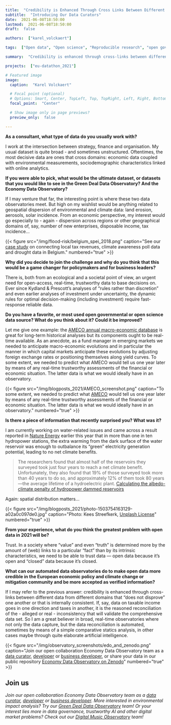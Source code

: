 ```yaml
---
title:  "Credibility is Enhanced Through Cross Links Between Different Data from Different Domains"
subtitle:  "Introducing Our Data Curators"
date:  2021-06-08T18:50:00
lastmod:  2021-06-08T18:50:00
draft:  false

authors:  ["karel_volckaert"]

tags:  ["Open data", "Open science", "Reproducible research", "open government"]

summary:  "Credibility is enhanced through cross-links between different data from different domains that “does not disprove” one another or that is internally consistent. If, say, data on taxable income goes in one direction and taxes in another, it is the reasoned reconciliation of the - alleged or real - inconsistency that will validate the comprehensive data set. So I am a great believer in broad, real-time observatories where not only the data capture, but the data reconciliation is automated, sometimes by means of a simple comparative statics analysis, in other cases maybe through quite elaborate artificial intelligence."

projects:  ["eu-datathon_2021"]

# Featured image
image: 
  caption:  "Karel Volckaert"

  # Focal point (optional)
  # Options: Smart, Center, TopLeft, Top, TopRight, Left, Right, BottomLeft, Bottom, BottomRight
  focal_point:  "Center"

  # Show image only in page previews?
  preview_only:  false

---
```


**As a consultant, what type of data do you usually work with?**

I work at the intersection between strategy, finance and organisation. My usual dataset is quite broad - and sometimes unstructured. Oftentimes, the most decisive data are ones that cross domains: economic data coupled with environmental measurements, sociodemographic characteristics linked with online analytics.

**If you were able to pick, what would be the ultimate dataset, or datasets that you would like to see in the Green Deal Data Observatory? And the Economy Data Observatory?**

If I may venture that far, the interesting point is where these two data observatories meet. But high on my wishlist would be anything related to geospatial dispersion of environmental and climate data: land erosion, aerosols, solar incidence. From an economic perspective, my interest would go especially to - again - dispersion across regions or other geographical domains of, say, number of new enterprises, disposable income, tax incidence...


{{< figure src="/img/flood-risk/belgium_spei_2018.png" caption="See our [case study](https://greendeal.dataobservatory.eu/post/2021-04-23-belgium-flood-insurance/) on connecting local tax revenues, climate awareness poll data and drought data in Belgium." numbered="true" >}}

**Why did you decide to join the challenge and why do you think that this would be a game changer for policymakers and for business leaders?**

There is, both from an ecological and a societal point of view, an urgent need for open-access, real-time, trustworthy data to base decisions on. Ever since Kydland & Prescott’s analyses of “rules rather than discretion” and even earlier analyses of investment under uncertainty, the dynamic rules for optimal decision-making (including investment) require fast-response reliable data.

**Do you have a favorite, or most used open governmental or open science data source? What do you think about it?  Could it be improved?**

Let me give one example: the [AMECO annual macro-economic database](https://ec.europa.eu/info/business-economy-euro/indicators-statistics/economic-databases/macro-economic-database-ameco/ameco-database_en) is great for long-term historical analyses but its components ought to be real-time available. As an anecdote, as a fund manager in emerging markets we needed to anticipate macro-economic evolutions and in particular the manner in which capital markets anticipate these evolutions by adjusting foreign exchange rates or positioning themselves along yield curves. To some extent, we needed to predict what AMECO would tell us one year later by means of any real-time trustworthy assessments of the financial or economic situation. The latter data is what we would ideally have in an observatory.

{{< figure src="/img/blogposts_2021/AMECO_screenshot.png" caption="To some extent, we needed to predict what [AMECO](https://ec.europa.eu/info/business-economy-euro/indicators-statistics/economic-databases/macro-economic-database-ameco/ameco-database_en) would tell us one year later by means of any real-time trustworthy assessments of the financial or economic situation. The latter data is what we would ideally have in an observatory." numbered="true" >}}

**Is there a piece of information that recently surprised you? What was it?**

I am currently working on water-related issues and came across a result reported in [Nature Energy](https://www.nature.com/articles/s41560-021-00784-y) earlier this year that in more than one in ten hydropower stations, the extra warming from the dark surface of the water reservoir was enough to outbalance its “green” electricity generation potential, leading to no net climate benefits. 

>The researchers found that almost half of the reservoirs they surveyed took just four years to reach a net climate benefit. Unfortunately, they also found that 19% of those surveyed took more than 40 years to do so, and approximately 12% of them took 80 years—the average lifetime of a hydroelectric plant. [Calculating the albedo-climate penalty of hydropower dammed reservoirs](https://techxplore.com/news/2021-03-albedo-climate-penalty-hydropower-reservoirs.html)

Again: spatial distribution matters...

{{< figure src="/img/blogposts_2021/photo-1503754163129-a02a0c097de0.jpg" caption="Photo: Kees Streefkerk, [Unplash License](https://unsplash.com/license)" numbered="true" >}}

**From your experience, what do you think the greatest problem with open data in 2021 will be?**

Trust. In a society where “value” and even “truth” is determined more by the amount of (web) links to a particular “fact” than by its intrinsic characteristics, we need to be able to trust data — open data because it’s open and “closed” data because it’s closed.

**What can our automated data observatories do to make open data more credible in the European economic policy and climate change or mitigation community and be more accepted as verified information?**

If I may refer to the previous answer: credibility is enhanced through cross-links between different data from different domains that “does not disprove” one another or that is internally consistent. If, say, data on taxable income goes in one direction and taxes in another, it is the reasoned reconciliation of the - alleged or real - inconsistency that will validate the comprehensive data set. So I am a great believer in broad, real-time observatories where not only the data capture, but the data reconciliation is automated, sometimes by means of a simple comparative statics analysis, in other cases maybe through quite elaborate artificial intelligence.

{{< figure src="/img/observatory_screenshots/edo_and_zenodo.png" caption="Join our open collaboration Economy Data Observatory team as a [data curator](/authors/curator), [developer](/authors/developer) or [business developer](/authors/team), or share your data in our public repository [Economy Data Observatory on Zenodo](https://zenodo.org/communities/economy_observatory/)" numbered="true" >}}

## Join us

*Join our open collaboration Economy Data Observatory team as a [data curator](/authors/curator), [developer](/authors/developer) or [business developer](/authors/team). More interested in environmental impact analysis? Try our [Green Deal Data Observatory](https://greendeal.dataobservatory.eu/#contributors) team! Or your interest lies more in data governance, trustworthy AI and other digital market problems? Check out our [Digital Music Observatory](https://music.dataobservatory.eu/#contributors) team!*
